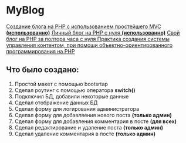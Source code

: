 # MyBlog

<a href="https://www.youtube.com/watch?v=QM3Mtyq3fio">  Создание блога на PHP с использованием простейшего MVC <b>(использованно)</b></a>
<a href="https://geekbrains.ru/courses/65">Личный блог на PHP с нуля <b>(использованно)</b></a>
<a href="https://www.youtube.com/watch?v=TB0XhsWpY-M"> Свой блог на PHP за полтора часа с нуля </a>
<a href="http://webformyself.com/minikurs/cmsfree/index-subscribe.html"> Практика создания системы управления контентом, при помощи объектно-ориентированного программирования на PHP </a>

<h2>Что было создано: </h2>
<ol>
  <li>Простой макет с помощью bootsrtap</li>
  <li>Сделал роутинг с помощью оператора <b>switch()</b></li>
  <li>Подключил БД, добавили некоторые данные</li>
  <li>Сделал отображение данных БД</li>
  <li>Сделал форму для логирования администратора</li>
  <li>Сделал форму для добавляения нового поста <b>(только админ)</b></li>
  <li>Сделал форму для добавления комментария в посте <b>(для всех)</b></li>
  <li>Сделал редактирование и удаление поста <b>(только админ)</b></li>
  <li>Сделал удаление комментария в посте <b>(только админ)</b></li>
</ol>

